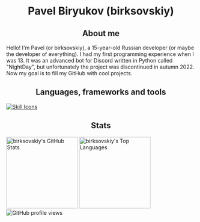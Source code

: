 <h1 align="center">Pavel Biryukov (birksovskiy)</h1>

<h2 align="center">About me</h2>
Hello! I'm Pavel (or birksovskiy), a 15-year-old Russian developer (or maybe the developer of everything). I had my first programming experience when I was 13. It was an advanced bot for Discord written in Python called "NightDay", but unfortunately the project was discontinued in autumn 2022. Now my goal is to fill my GitHub with cool projects.

<h2 align="center">Languages, frameworks and tools</h2>

<a href="https://skillicons.dev"><img alt="Skill Icons" src="https://skillicons.dev/icons?i=html,css,scss,js,ts,python,java,nodejs,fastapi,react,git,supabase"></img></a>

<h2 align="center">Stats</h2>
<a href="https://github.com/anuraghazra/github-readme-stats"><img alt="birksovskiy's GitHub Stats" src="https://github-readme-stats.vercel.app/api?username=birksovskiy&title_color=9ccfd8&icon_color=ea9a97&text_color=e0def4&bg_color=232136&show_icons=true" height="190"></img></a>
<a href="https://github.com/anuraghazra/github-readme-stats"><img alt="birksovskiy's Top Languages" src="https://github-readme-stats.vercel.app/api/top-langs?username=birksovskiy&title_color=9ccfd8&icon_color=ea9a97&text_color=e0def4&bg_color=232136&layout=donut" height="190"></img></a>
<img alt="GitHub profile views" src="https://komarev.com/ghpvc/?username=birksovskiy&color=9400d3"></img>
